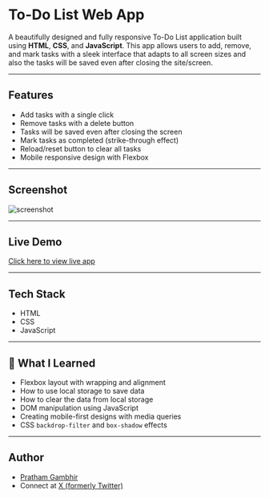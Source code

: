 # To-Do List Web App

A beautifully designed and fully responsive To-Do List application built using **HTML**, **CSS**, and **JavaScript**. This app allows users to add, remove, and mark tasks with a sleek interface that adapts to all screen sizes and also the tasks will be saved even after closing the site/screen.

-------------

## Features

- Add tasks with a single click
- Remove tasks with a delete button
- Tasks will be saved even after closing the screen
- Mark tasks as completed (strike-through effect)
- Reload/reset button to clear all tasks
- Mobile responsive design with Flexbox

-------------

## Screenshot

![screenshot](./images-todo/screenshot.jpg)

-------------

## Live Demo

[Click here to view live app]()

------------

## Tech Stack

- HTML
- CSS
- JavaScript

-------------
## 🧠 What I Learned

- Flexbox layout with wrapping and alignment
- How to use local storage to save data
- How to clear the data from local storage
- DOM manipulation using JavaScript
- Creating mobile-first designs with media queries
- CSS `backdrop-filter` and `box-shadow` effects

------------------

## Author

- [Pratham Gambhir](https://github.com/prathamgambhir)
- Connect at [X (formerly Twitter)](https://x.com/_PrathamGambhir)


